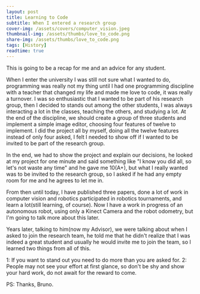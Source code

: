```yaml
---
layout: post
title: Learning to Code
subtitle: When I entered a research group
cover-img: /assets/covers/computer_vision.jpeg
thumbnail-img: /assets/thumbs/love_to_code.png
share-img: /assets/thumbs/love_to_code.png
tags: [History]
readtime: true
---
```


This is going to be a recap for me and an advice for any student.

When I enter the university I was still not sure what I wanted to do, programming was really not my thing until I had one programming discipline with a teacher that changed my life and made me love to code, it was really a turnover. I was so enthusiastic that I wanted to be part of his research group, then I decided to stands out among the other students, I was always interacting a lot in the classes, teaching the others, and studying a lot. At the end of the discipline, we should create a group of three students and implement a simple image editor, choosing four features of twelve to implement. I did the project all by myself, doing all the twelve features instead of only four asked, I felt I needed to show off if I wanted to be invited to be part of the research group.

In the end, we had to show the project and explain our decisions, he looked at my project for one minute and said something like "I know you did all, so let's not waste any time" and he gave me 10(A+), but what I really wanted was to be invited to the research group, so I asked if he had any empty room for me and he agrees to let me in.

From then until today, I have published three papers, done a lot of work in computer vision and robotics participated in robotics tournaments, and learn a lot(still learning, of course). Now I have a work in progress of an autonomous robot, using only a Kinect Camera and the robot odometry, but I'm going to talk more about this later.

Years later, talking to him(now my Advisor), we were talking about when I asked to join the research team, he told me that he didn't realize that I was indeed a great student and usually he would invite me to join the team, so I learned two things from all of this.

1: If you want to stand out you need to do more than you are asked for.
2: People may not see your effort at first glance, so don't be shy and show your hard work, do not await for the reward to come.

PS: Thanks, Bruno.

